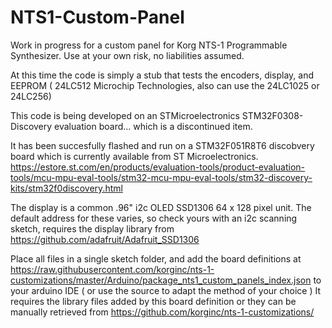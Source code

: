 # NTS1-Custom-Panel

Work in progress for a custom panel for Korg NTS-1 Programmable Synthesizer. Use at your own risk, no liabilities assumed. 

At this time the code is simply a stub that tests the encoders, display, and EEPROM ( 24LC512 Microchip Technologies, also can use the 24LC1025 or 24LC256) 

This code is being developed on an STMicroelectronics STM32F0308-Discovery evaluation board... which is a discontinued item.

It has been succesfully flashed and run on a STM32F051R8T6 discobvery board which is currently available from ST Microelectronics.  https://estore.st.com/en/products/evaluation-tools/product-evaluation-tools/mcu-mpu-eval-tools/stm32-mcu-mpu-eval-tools/stm32-discovery-kits/stm32f0discovery.html

The display is a common .96" i2c OLED SSD1306 64 x 128 pixel unit. The default address for these varies, so check yours with an i2c scanning sketch, requires the display library from https://github.com/adafruit/Adafruit_SSD1306

Place all files in a single sketch folder, and add the board definitions at https://raw.githubusercontent.com/korginc/nts-1-customizations/master/Arduino/package_nts1_custom_panels_index.json to your arduino IDE ( or use the source to adapt the method of your choice ) It requires the library files added by this board definition or they can be manually retrieved from https://github.com/korginc/nts-1-customizations/

 



